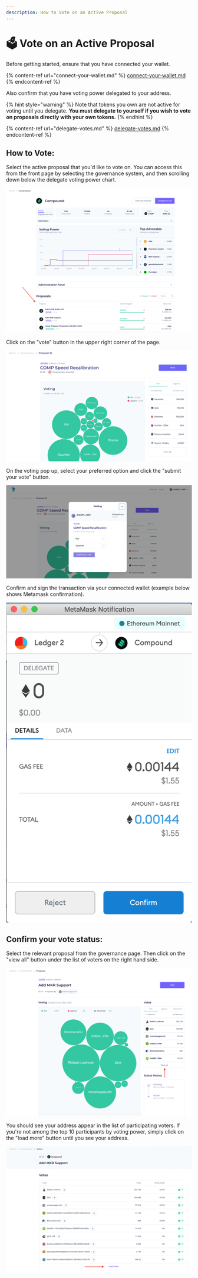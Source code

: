 ```yaml
---
description: How to Vote on an Active Proposal
---
```


# 🗳 Vote on an Active Proposal

Before getting started, ensure that you have connected your wallet.

{% content-ref url="connect-your-wallet.md" %}
[connect-your-wallet.md](connect-your-wallet.md)
{% endcontent-ref %}

Also confirm that you have voting power delegated to your address.&#x20;

{% hint style="warning" %}
Note that tokens you own are not active for voting until you delegate. **You must delegate to yourself if you wish to vote on proposals directly with your own tokens.**
{% endhint %}

{% content-ref url="delegate-votes.md" %}
[delegate-votes.md](delegate-votes.md)
{% endcontent-ref %}

## How to Vote:

Select the active proposal that you'd like to vote on. You can access this from the front page by selecting the governance system, and then scrolling down below the delegate voting power chart.

![](<../../.gitbook/assets/image (117).png>)

Click on the "vote" button in the upper right corner of the page.

![](<../../.gitbook/assets/image (47).png>)

On the voting pop up, select your preferred option and click the "submit your vote" button.

![](<../../.gitbook/assets/image (49).png>)

Confirm and sign the transaction via your connected wallet (example below shows Metamask confirmation).

![](<../../.gitbook/assets/image (40).png>)

## Confirm your vote status:

Select the relevant proposal from the governance page. Then click on the "view all" button under the list of voters on the right hand side.

![](<../../.gitbook/assets/image (118).png>)

You should see your address appear in the list of participating voters. If you're not among the top 10 participants by voting power, simply click on the "load more" button until you see your address.

![](<../../.gitbook/assets/image (119).png>)
